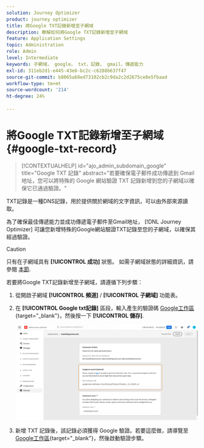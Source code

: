 ```yaml
---
solution: Journey Optimizer
product: journey optimizer
title: 將Google TXT記錄新增至子網域
description: 瞭解如何將Google TXT記錄新增至子網域
feature: Application Settings
topic: Administration
role: Admin
level: Intermediate
keywords: 子網域， google， txt，記錄， gmail，傳遞能力
exl-id: 311eb2d1-e445-43e6-bc2c-c6288b637f47
source-git-commit: b8065a68ed73102cb2c9da2c2d2675ce8e5fbaad
workflow-type: tm+mt
source-wordcount: '214'
ht-degree: 24%

---
```


# 將Google TXT記錄新增至子網域 {#google-txt-record}

>[!CONTEXTUALHELP]
>id="ajo_admin_subdomain_google"
>title="Google TXT 記錄"
>abstract="若要確保電子郵件成功傳遞到 Gmail 地址，您可以將特殊的 Google 網站驗證 TXT 記錄新增到您的子網域以確保它已通過驗證。"

TXT記錄是一種DNS記錄，用於提供關於網域的文字資訊，可以由外部來源讀取。

為了確保最佳傳遞能力並成功傳遞電子郵件至Gmail地址， [!DNL Journey Optimizer] 可讓您新增特殊的Google網站驗證TXT記錄至您的子網域，以確保其經過驗證。

>[!CAUTION]
>
> 只有在子網域具有 **[!UICONTROL 成功]** 狀態。 如需子網域狀態的詳細資訊，請參閱 [本節](about-subdomain-delegation.md#access-delegated-subdomains).

若要將Google TXT記錄新增至子網域，請遵循下列步驟：

1. 從開啟子網域 **[!UICONTROL 頻道]** / **[!UICONTROL 子網域]** 功能表。

1. 在 **[!UICONTROL Google txt記錄]** 區段，輸入產生的驗證碼 [Google工作區](https://support.google.com/a/answer/183895){target="_blank"}<!--G Suite Admin tools-->，然後按一下 **[!UICONTROL 儲存]**.

   ![](assets/subdomain-google-txt.png)

1. 新增 TXT 記錄後，該記錄必須獲得 Google 驗證。若要這麼做，請導覽至 [Google工作區](https://support.google.com/a/answer/183895){target="_blank"}<!--G Suite Admin tools-->，然後啟動驗證步驟。
